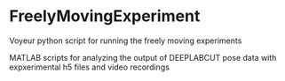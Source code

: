 # FreelyMovingExperiment
Voyeur python script for running the freely moving experiments

MATLAB scripts for analyzing the output of DEEPLABCUT pose data with expxerimental h5 files and video recordings
